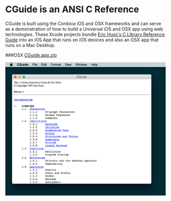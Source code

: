 CGuide is an ANSI C Reference
====
CGuide is built using the Cordova iOS and OSX frameworks and can serve as a demonstration of how to build a Universal iOS and OSX app using web technologies. These Xcode projects bundle [Eric Huss's C LIbrary Reference Guide](http://www.acm.uiuc.edu/webmonkeys/book/c_guide/) into an iOS App that runs on iOS devices and also an OSX app that runs on a Mac Desktop.



###OSX [CGuide.app.zip](https://github.com/RandyMcMillan/CGuide/blob/master/osx/CGuide.app.zip?raw=true)

![image](https://raw.githubusercontent.com/RandyMcMillan/CGuide/master/osx/ScreenShot.png)